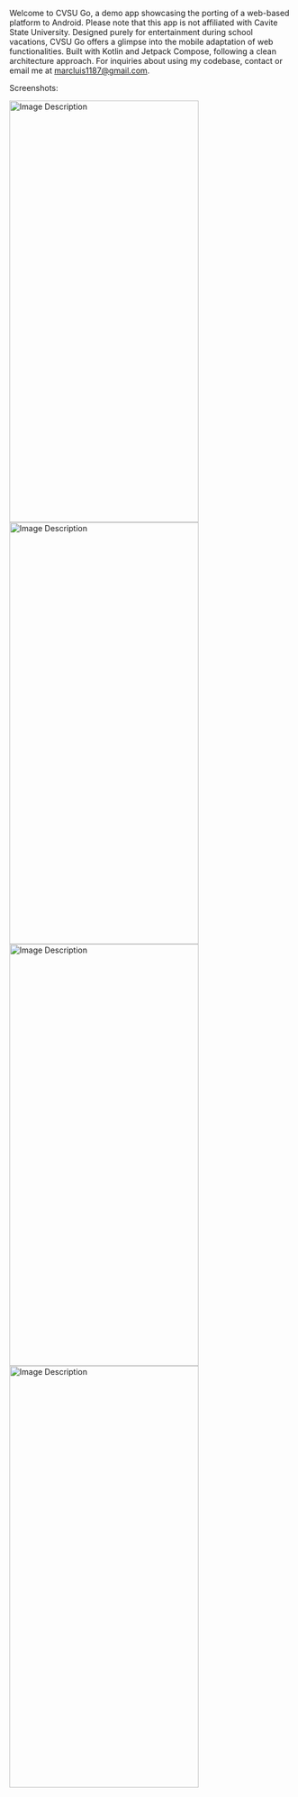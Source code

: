 Welcome to CVSU Go, a demo app showcasing the porting of a web-based platform to Android. Please note that this app is not affiliated with Cavite State University. Designed purely for entertainment during school vacations, CVSU Go offers a glimpse into the mobile adaptation of web functionalities. Built with Kotlin and Jetpack Compose, following a clean architecture approach. For inquiries about using my codebase, contact or email me at marcluis1187@gmail.com.

Screenshots:

<img src="https://github.com/user-attachments/assets/06447819-4560-4932-a88a-045fbb62f8eb" alt="Image Description" width="336" height="748">
<img src="https://github.com/user-attachments/assets/67a6ba20-c17a-4a0d-ae89-22e6c7eca4ea" alt="Image Description" width="336" height="748">
<img src="https://github.com/user-attachments/assets/74abe5a2-9ca8-48c3-a19a-32d59fb97ff5" alt="Image Description" width="336" height="748">
<img src="https://github.com/user-attachments/assets/e6fb96c6-c1de-47fd-b452-40eb894cfbb6" alt="Image Description" width="336" height="748">

